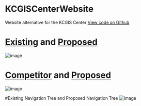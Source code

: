 # KCGISCenterWebsite
 Website alternative for the KCGIS Center
 [View code on Github](https://github.com/uncheckederror/KCGISCenterWebsite)

# [Existing](https://uncheckederror.github.io/KCGISCenterWebsite/Existing) and [Proposed](https://uncheckederror.github.io/KCGISCenterWebsite/Proposed)
![image](https://user-images.githubusercontent.com/11726956/176524468-446d0801-e3dd-4f7a-87a6-c2a53f388dd0.png)

# [Competitor](https://www.piercecountywa.gov/493/Geographic-Information-Systems-GIS) and [Proposed](https://uncheckederror.github.io/KCGISCenterWebsite/Proposed)
![image](https://user-images.githubusercontent.com/11726956/176524694-5e458955-61fb-4bd8-8466-cef73c9d2553.png)

#Existing Navigation Tree and Proposed Navigation Tree
![image](https://user-images.githubusercontent.com/11726956/176523710-33c1fc9f-be8a-4b22-918f-4dd33df1ef2b.png)

